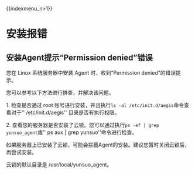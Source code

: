 {{indexmenu_n>1}}

# 安装报错

## 安装Agent提示“Permission denied”错误

您在 Linux 系统服务器中安装 Agent 时，收到“Permission denied”的错误提示。

您可以参考以下方法进行排查，并解决该问题。

1\. 检查是否通过 root 账号进行安装，并且执行`ls -al /etc/init.d/aegis`命令查看对于''
/etc/init.d/aegis'' 目录是否有执行权限。

2\. 查看您的服务器是否安装了云锁。您可以通过执行`ps -ef | grep yunsuo_agent`或'' ps aux | grep
yunsuo''命令进行检查。

如果服务器上已安装了云锁，可能会拦截Agent的安装。建议您暂时关闭云锁后，再尝试安装。

云锁的默认目录是 /usr/local/yunsuo\_agent。
